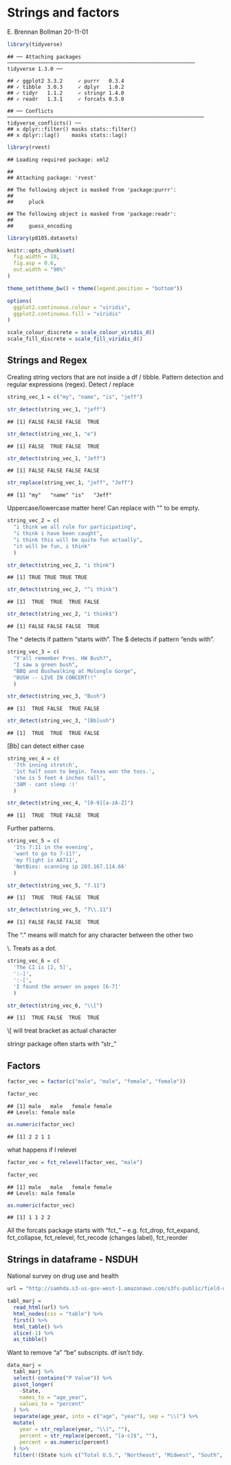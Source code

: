 Strings and factors
================
E. Brennan Bollman
20-11-01

``` r
library(tidyverse)
```

    ## ── Attaching packages ───────────────────────────────────────────────────────────── tidyverse 1.3.0 ──

    ## ✓ ggplot2 3.3.2     ✓ purrr   0.3.4
    ## ✓ tibble  3.0.3     ✓ dplyr   1.0.2
    ## ✓ tidyr   1.1.2     ✓ stringr 1.4.0
    ## ✓ readr   1.3.1     ✓ forcats 0.5.0

    ## ── Conflicts ──────────────────────────────────────────────────────────────── tidyverse_conflicts() ──
    ## x dplyr::filter() masks stats::filter()
    ## x dplyr::lag()    masks stats::lag()

``` r
library(rvest)
```

    ## Loading required package: xml2

    ## 
    ## Attaching package: 'rvest'

    ## The following object is masked from 'package:purrr':
    ## 
    ##     pluck

    ## The following object is masked from 'package:readr':
    ## 
    ##     guess_encoding

``` r
library(p8105.datasets)

knitr::opts_chunk$set(
  fig.width = 10,
  fig.asp = 0.6,
  out.width = "90%"
)

theme_set(theme_bw() + theme(legend.position = "bottom")) 

options(
  ggplot2.continuous.colour = "viridis",
  ggplot2.continuous.fill = "viridis"
)

scale_colour_discrete = scale_colour_viridis_d()
scale_fill_discrete = scale_fill_viridis_d()
```

## Strings and Regex

Creating string vectors that are not inside a df / tibble. Pattern
detection and regular expressions (regex). Detect / replace

``` r
string_vec_1 = c("my", "name", "is", "jeff")

str_detect(string_vec_1, "jeff")
```

    ## [1] FALSE FALSE FALSE  TRUE

``` r
str_detect(string_vec_1, "e")
```

    ## [1] FALSE  TRUE FALSE  TRUE

``` r
str_detect(string_vec_1, "Jeff")
```

    ## [1] FALSE FALSE FALSE FALSE

``` r
str_replace(string_vec_1, "jeff", "Jeff")
```

    ## [1] "my"   "name" "is"   "Jeff"

Uppercase/lowercase matter here\! Can replace with "" to be empty.

``` r
string_vec_2 = c(
  "i think we all rule for participating",
  "i think i have been caught",
  "i think this will be quite fun actually",
  "it will be fun, i think"
  )

str_detect(string_vec_2, "i think")
```

    ## [1] TRUE TRUE TRUE TRUE

``` r
str_detect(string_vec_2, "^i think")
```

    ## [1]  TRUE  TRUE  TRUE FALSE

``` r
str_detect(string_vec_2, "i think$")
```

    ## [1] FALSE FALSE FALSE  TRUE

The ^ detects if pattern “starts with”. The $ detects if pattern “ends
with”.

``` r
string_vec_3 = c(
  "Y'all remember Pres. HW Bush?",
  "I saw a green bush",
  "BBQ and Bushwalking at Molonglo Gorge",
  "BUSH -- LIVE IN CONCERT!!"
  )

str_detect(string_vec_3, "Bush")
```

    ## [1]  TRUE FALSE  TRUE FALSE

``` r
str_detect(string_vec_3, "[Bb]ush")
```

    ## [1]  TRUE  TRUE  TRUE FALSE

\[Bb\] can detect either case

``` r
string_vec_4 = c(
  '7th inning stretch',
  '1st half soon to begin. Texas won the toss.',
  'she is 5 feet 4 inches tall',
  '3AM - cant sleep :('
  )

str_detect(string_vec_4, "[0-9][a-zA-Z]")
```

    ## [1]  TRUE  TRUE FALSE  TRUE

Further patterns.

``` r
string_vec_5 = c(
  'Its 7:11 in the evening',
  'want to go to 7-11?',
  'my flight is AA711',
  'NetBios: scanning ip 203.167.114.66'
  )

str_detect(string_vec_5, "7.11")
```

    ## [1]  TRUE  TRUE FALSE  TRUE

``` r
str_detect(string_vec_5, "7\\.11")
```

    ## [1] FALSE FALSE FALSE  TRUE

The “.” means will match for any character between the other two

\\. Treats as a dot.

``` r
string_vec_6 = c(
  'The CI is [2, 5]',
  ':-]',
  ':-[',
  'I found the answer on pages [6-7]'
  )

str_detect(string_vec_6, "\\[")
```

    ## [1]  TRUE FALSE  TRUE  TRUE

\\\[ will treat bracket as actual character

stringr package often starts with “str\_”

## Factors

``` r
factor_vec = factor(c("male", "male", "female", "female"))

factor_vec
```

    ## [1] male   male   female female
    ## Levels: female male

``` r
as.numeric(factor_vec)
```

    ## [1] 2 2 1 1

what happens if I relevel

``` r
factor_vec = fct_relevel(factor_vec, "male")

factor_vec
```

    ## [1] male   male   female female
    ## Levels: male female

``` r
as.numeric(factor_vec)
```

    ## [1] 1 1 2 2

All the forcats package starts with “fct\_” – e.g. fct\_drop,
fct\_expand, fct\_collapse, fct\_relevel, fct\_recode (changes label),
fct\_reorder

## Strings in dataframe - NSDUH

National survey on drug use and health

``` r
url = "http://samhda.s3-us-gov-west-1.amazonaws.com/s3fs-public/field-uploads/2k15StateFiles/NSDUHsaeShortTermCHG2015.htm"

tabl_marj = 
  read_html(url) %>% 
  html_nodes(css = "table") %>% 
  first() %>% 
  html_table() %>% 
  slice(-1) %>% 
  as_tibble()
```

Want to remove “a” “be” subscripts. df isn’t tidy.

``` r
data_marj = 
  tabl_marj %>% 
  select(-contains("P Value")) %>% 
  pivot_longer(
    -State,
    names_to = "age_year",
    values_to = "percent"
  ) %>% 
  separate(age_year, into = c("age", "year"), sep = "\\(") %>% 
  mutate(
    year = str_replace(year, "\\)", ""),
    percent = str_replace(percent, "[a-c]$", ""),
    percent = as.numeric(percent)
  ) %>% 
  filter(!(State %in% c("Total U.S.", "Northeast", "Midwest", "South", "West")))
```
